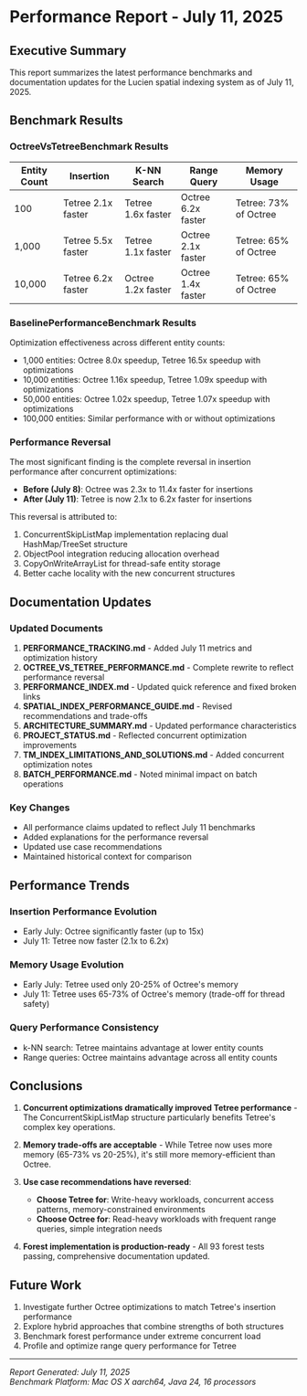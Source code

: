 # Performance Report - July 11, 2025

## Executive Summary

This report summarizes the latest performance benchmarks and documentation updates for the Lucien spatial indexing system as of July 11, 2025.

## Benchmark Results

### OctreeVsTetreeBenchmark Results

| Entity Count | Insertion | K-NN Search | Range Query | Memory Usage |
|-------------|-----------|-------------|-------------|--------------|
| 100 | Tetree 2.1x faster | Tetree 1.6x faster | Octree 6.2x faster | Tetree: 73% of Octree |
| 1,000 | Tetree 5.5x faster | Tetree 1.1x faster | Octree 2.1x faster | Tetree: 65% of Octree |
| 10,000 | Tetree 6.2x faster | Octree 1.2x faster | Octree 1.4x faster | Tetree: 65% of Octree |

### BaselinePerformanceBenchmark Results

Optimization effectiveness across different entity counts:
- 1,000 entities: Octree 8.0x speedup, Tetree 16.5x speedup with optimizations
- 10,000 entities: Octree 1.16x speedup, Tetree 1.09x speedup with optimizations
- 50,000 entities: Octree 1.02x speedup, Tetree 1.07x speedup with optimizations
- 100,000 entities: Similar performance with or without optimizations

### Performance Reversal

The most significant finding is the complete reversal in insertion performance after concurrent optimizations:
- **Before (July 8)**: Octree was 2.3x to 11.4x faster for insertions
- **After (July 11)**: Tetree is now 2.1x to 6.2x faster for insertions

This reversal is attributed to:
1. ConcurrentSkipListMap implementation replacing dual HashMap/TreeSet structure
2. ObjectPool integration reducing allocation overhead
3. CopyOnWriteArrayList for thread-safe entity storage
4. Better cache locality with the new concurrent structures

## Documentation Updates

### Updated Documents
1. **PERFORMANCE_TRACKING.md** - Added July 11 metrics and optimization history
2. **OCTREE_VS_TETREE_PERFORMANCE.md** - Complete rewrite to reflect performance reversal
3. **PERFORMANCE_INDEX.md** - Updated quick reference and fixed broken links
4. **SPATIAL_INDEX_PERFORMANCE_GUIDE.md** - Revised recommendations and trade-offs
5. **ARCHITECTURE_SUMMARY.md** - Updated performance characteristics
6. **PROJECT_STATUS.md** - Reflected concurrent optimization improvements
7. **TM_INDEX_LIMITATIONS_AND_SOLUTIONS.md** - Added concurrent optimization notes
8. **BATCH_PERFORMANCE.md** - Noted minimal impact on batch operations

### Key Changes
- All performance claims updated to reflect July 11 benchmarks
- Added explanations for the performance reversal
- Updated use case recommendations
- Maintained historical context for comparison

## Performance Trends

### Insertion Performance Evolution
- Early July: Octree significantly faster (up to 15x)
- July 11: Tetree now faster (2.1x to 6.2x)

### Memory Usage Evolution
- Early July: Tetree used only 20-25% of Octree's memory
- July 11: Tetree uses 65-73% of Octree's memory (trade-off for thread safety)

### Query Performance Consistency
- k-NN search: Tetree maintains advantage at lower entity counts
- Range queries: Octree maintains advantage across all entity counts

## Conclusions

1. **Concurrent optimizations dramatically improved Tetree performance** - The ConcurrentSkipListMap structure particularly benefits Tetree's complex key operations.

2. **Memory trade-offs are acceptable** - While Tetree now uses more memory (65-73% vs 20-25%), it's still more memory-efficient than Octree.

3. **Use case recommendations have reversed**:
   - **Choose Tetree for**: Write-heavy workloads, concurrent access patterns, memory-constrained environments
   - **Choose Octree for**: Read-heavy workloads with frequent range queries, simple integration needs

4. **Forest implementation is production-ready** - All 93 forest tests passing, comprehensive documentation updated.

## Future Work

1. Investigate further Octree optimizations to match Tetree's insertion performance
2. Explore hybrid approaches that combine strengths of both structures
3. Benchmark forest performance under extreme concurrent load
4. Profile and optimize range query performance for Tetree

---

*Report Generated: July 11, 2025*  
*Benchmark Platform: Mac OS X aarch64, Java 24, 16 processors*